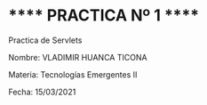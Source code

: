 # **** PRACTICA Nº 1 ****

Practica de Servlets

Nombre: VLADIMIR HUANCA TICONA

Materia: Tecnologías Emergentes II

Fecha: 15/03/2021
